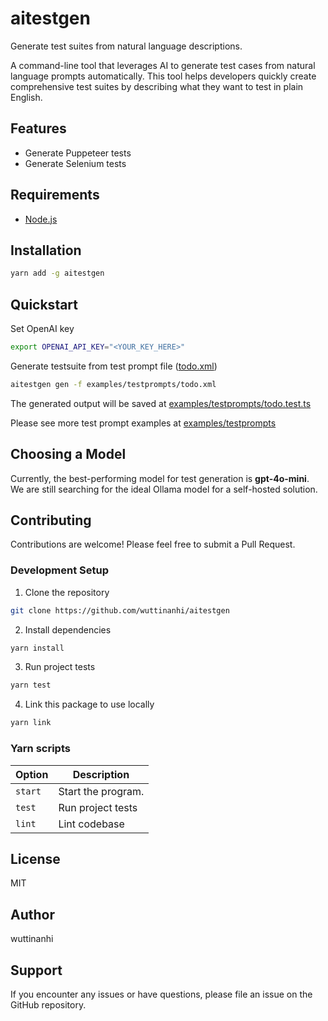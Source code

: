 # aitestgen

Generate test suites from natural language descriptions.

A command-line tool that leverages AI to generate test cases from natural language prompts automatically. 
This tool helps developers quickly create comprehensive test suites by describing what they want to test in plain English.

## Features
- Generate Puppeteer tests
- Generate Selenium tests

## Requirements

- [Node.js](https://nodejs.org/en)

## Installation

```bash
yarn add -g aitestgen
```

## Quickstart

Set OpenAI key

```bash
export OPENAI_API_KEY="<YOUR_KEY_HERE>"
```

Generate testsuite from test prompt file ([todo.xml](examples/testprompts/todo.xml))

```bash
aitestgen gen -f examples/testprompts/todo.xml
```

The generated output will be saved at [examples/testprompts/todo.test.ts](examples/testprompts/todo.test.ts)

Please see more test prompt examples at [examples/testprompts](examples/testprompts)

## Choosing a Model

Currently, the best-performing model for test generation is **gpt-4o-mini**.  
We are still searching for the ideal Ollama model for a self-hosted solution.

## Contributing

Contributions are welcome! Please feel free to submit a Pull Request.

### Development Setup

1. Clone the repository
```bash
git clone https://github.com/wuttinanhi/aitestgen
```

2. Install dependencies
```bash
yarn install
```

3. Run project tests
```bash
yarn test
```

4. Link this package to use locally
```bash
yarn link
```


### Yarn scripts

| Option | Description |
|--------|-------------|
| `start` | Start the program. |
| `test` | Run project tests |
| `lint` | Lint codebase |


## License

MIT

## Author

wuttinanhi

## Support

If you encounter any issues or have questions, please file an issue on the GitHub repository.
